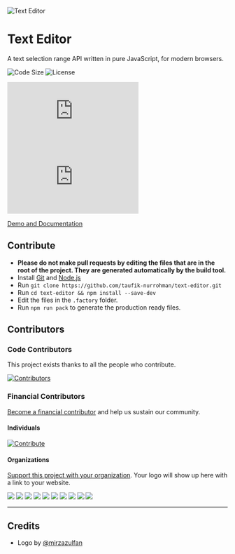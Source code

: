 ![Text Editor](https://user-images.githubusercontent.com/1669261/39924715-218a6b24-5553-11e8-8d04-69c4031ce777.png)

Text Editor
===========

A text selection range API written in pure JavaScript, for modern browsers.

![Code Size](https://img.shields.io/github/languages/code-size/taufik-nurrohman/text-editor?color=%23444&style=for-the-badge) ![License](https://img.shields.io/github/license/taufik-nurrohman/text-editor?color=%23444&style=for-the-badge)

![index.js](https://img.shields.io/github/size/taufik-nurrohman/text-editor/index.js?branch=main&color=%23e9d44d&label=index.js&labelColor=%2330312f&style=flat-square)
![index.min.js](https://img.shields.io/github/size/taufik-nurrohman/text-editor/index.min.js?branch=main&color=%23e9d44d&label=index.min.js&labelColor=%2330312f&style=flat-square)

[Demo and Documentation](https://taufik-nurrohman.github.io/text-editor "View Demo")

Contribute
----------

 - **Please do not make pull requests by editing the files that are in the root of the project. They are generated automatically by the build tool.**
 - Install [Git](https://en.wikipedia.org/wiki/Git) and [Node.js](https://en.wikipedia.org/wiki/Node.js)
 - Run `git clone https://github.com/taufik-nurrohman/text-editor.git`
 - Run `cd text-editor && npm install --save-dev`
 - Edit the files in the `.factory` folder.
 - Run `npm run pack` to generate the production ready files.

Contributors
------------

### Code Contributors

This project exists thanks to all the people who contribute.

[![Contributors](https://opencollective.com/text-editor/contributors.svg?width=890&button=false)](https://github.com/taufik-nurrohman/text-editor/graphs/contributors)

### Financial Contributors

[Become a financial contributor](https://opencollective.com/text-editor/contribute) and help us sustain our community.

#### Individuals

[![Contribute](https://opencollective.com/text-editor/individuals.svg?width=890)](https://opencollective.com/text-editor)

#### Organizations

[Support this project with your organization](https://opencollective.com/text-editor/contribute). Your logo will show up here with a link to your website.

<a href="https://opencollective.com/text-editor/organization/0/website"><img src="https://opencollective.com/text-editor/organization/0/avatar.svg"></a>
<a href="https://opencollective.com/text-editor/organization/1/website"><img src="https://opencollective.com/text-editor/organization/1/avatar.svg"></a>
<a href="https://opencollective.com/text-editor/organization/2/website"><img src="https://opencollective.com/text-editor/organization/2/avatar.svg"></a>
<a href="https://opencollective.com/text-editor/organization/3/website"><img src="https://opencollective.com/text-editor/organization/3/avatar.svg"></a>
<a href="https://opencollective.com/text-editor/organization/4/website"><img src="https://opencollective.com/text-editor/organization/4/avatar.svg"></a>
<a href="https://opencollective.com/text-editor/organization/5/website"><img src="https://opencollective.com/text-editor/organization/5/avatar.svg"></a>
<a href="https://opencollective.com/text-editor/organization/6/website"><img src="https://opencollective.com/text-editor/organization/6/avatar.svg"></a>
<a href="https://opencollective.com/text-editor/organization/7/website"><img src="https://opencollective.com/text-editor/organization/7/avatar.svg"></a>
<a href="https://opencollective.com/text-editor/organization/8/website"><img src="https://opencollective.com/text-editor/organization/8/avatar.svg"></a>
<a href="https://opencollective.com/text-editor/organization/9/website"><img src="https://opencollective.com/text-editor/organization/9/avatar.svg"></a>

---

Credits
-------

 - Logo by [@mirzazulfan](https://github.com/mirzazulfan)